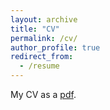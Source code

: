 ```yaml
---
layout: archive
title: "CV"
permalink: /cv/
author_profile: true
redirect_from:
  - /resume
---
```


My CV as a [pdf](https://cecile-meier-scherling.github.io/files/Cecile_Meier_Scherling_gitwebsite.pdf).
